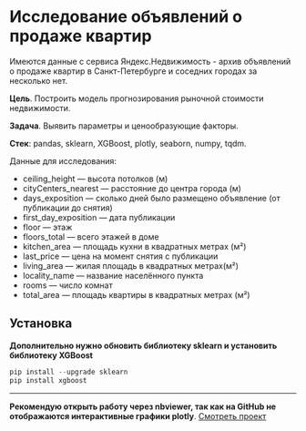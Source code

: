 # Исследование объявлений о продаже квартир

Имеются данные с сервиса Яндекс.Недвижимость - архив объявлений о продаже квартир в Санкт-Петербурге и соседних городах за несколько нет. 

**Цель**. Построить модель прогнозирования рыночной стоимости недвижимости.

**Задача**. Выявить параметры и ценообразующие факторы.

**Стек**: pandas, sklearn, XGBoost, plotly, seaborn, numpy, tqdm.

Данные для исследования:
- ceiling_height — высота потолков (м)
- cityCenters_nearest — расстояние до центра города (м)
- days_exposition — сколько дней было размещено объявление (от публикации до снятия)
- first_day_exposition — дата публикации
- floor — этаж
- floors_total — всего этажей в доме 
- kitchen_area — площадь кухни в квадратных метрах (м²)
- last_price — цена на момент снятия с публикации
- living_area — жилая площадь в квадратных метрах(м²)
- locality_name — название населённого пункта
- rooms — число комнат
- total_area — площадь квартиры в квадратных метрах (м²)

## Установка
**Дополнительно нужно обновить библиотеку sklearn и установить библиотеку XGBoost**

```python
pip install --upgrade sklearn
pip install xgboost
```
---
**Рекомендую открыть работу через nbviewer, так как на GitHub не отображаются интерактивные графики plotly**.
[Смотреть проект](https://nbviewer.jupyter.org/github/arsBadoyan/practicumProjects/blob/main/real_estate_research/real_estate_research.ipynb)
